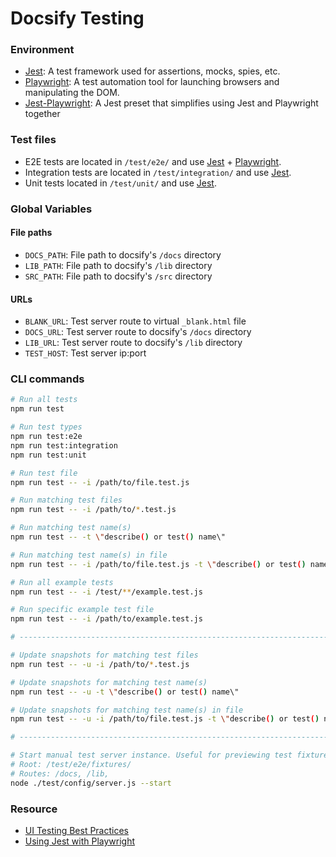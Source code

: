 # Docsify Testing

### Environment

- [Jest](https://jestjs.io): A test framework used for assertions, mocks, spies, etc.
- [Playwright](https://playwright.dev): A test automation tool for launching browsers and manipulating the DOM.
- [Jest-Playwright](https://github.com/playwright-community/jest-playwright): A Jest preset that simplifies using Jest and Playwright together

### Test files

- E2E tests are located in `/test/e2e/` and use [Jest](https://jestjs.io) + [Playwright](https://playwright.dev).
- Integration tests are located in `/test/integration/` and use [Jest](https://jestjs.io).
- Unit tests located in `/test/unit/` and use [Jest](https://jestjs.io).

### Global Variables

#### File paths

- `DOCS_PATH`: File path to docsify's `/docs` directory
- `LIB_PATH`: File path to docsify's `/lib` directory
- `SRC_PATH`: File path to docsify's `/src` directory

#### URLs

- `BLANK_URL`: Test server route to virtual `_blank.html` file
- `DOCS_URL`: Test server route to docsify's `/docs` directory
- `LIB_URL`: Test server route to docsify's `/lib` directory
- `TEST_HOST`: Test server ip:port

### CLI commands

```bash
# Run all tests
npm run test

# Run test types
npm run test:e2e
npm run test:integration
npm run test:unit

# Run test file
npm run test -- -i /path/to/file.test.js

# Run matching test files
npm run test -- -i /path/to/*.test.js

# Run matching test name(s)
npm run test -- -t \"describe() or test() name\"

# Run matching test name(s) in file
npm run test -- -i /path/to/file.test.js -t \"describe() or test() name\"

# Run all example tests
npm run test -- -i /test/**/example.test.js

# Run specific example test file
npm run test -- -i /path/to/example.test.js

# ------------------------------------------------------------------------------

# Update snapshots for matching test files
npm run test -- -u -i /path/to/*.test.js

# Update snapshots for matching test name(s)
npm run test -- -u -t \"describe() or test() name\"

# Update snapshots for matching test name(s) in file
npm run test -- -u -i /path/to/file.test.js -t \"describe() or test() name\"

# ------------------------------------------------------------------------------

# Start manual test server instance. Useful for previewing test fixtures.
# Root: /test/e2e/fixtures/
# Routes: /docs, /lib,
node ./test/config/server.js --start
```

### Resource

- [UI Testing Best Practices](https://github.com/NoriSte/ui-testing-best-practices)
- [Using Jest with Playwright](https://playwright.tech/blog/using-jest-with-playwright)
